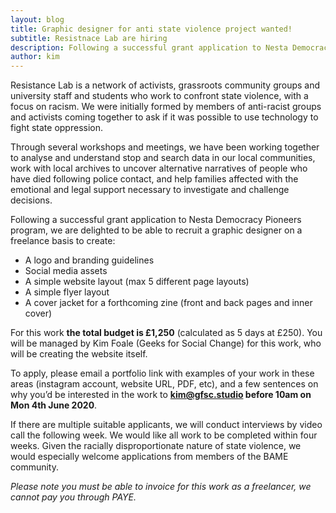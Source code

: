 ```yaml
---
layout: blog
title: Graphic designer for anti state violence project wanted!
subtitle: Resistnace Lab are hiring
description: Following a successful grant application to Nesta Democracy Pioneers program, we are delighted to be able to recruit a graphic designer on a freelance basis.
author: kim
---
```


Resistance Lab is a network of activists, grassroots community groups and university staff and students who work to confront state violence, with a focus on racism. We were initially formed by members of anti-racist groups and activists coming together to ask if it was possible to use technology to fight state oppression.

Through several workshops and meetings, we have been working together to analyse and understand stop and search data in our local communities, work with local archives to uncover alternative narratives of people who have died following police contact, and help families affected with the emotional and legal support necessary to investigate and challenge decisions.

Following a successful grant application to Nesta Democracy Pioneers program, we are delighted to be able to recruit a graphic designer on a freelance basis to create:

 * A logo and branding guidelines
 * Social media assets
 * A simple website layout (max 5 different page layouts)
 * A simple flyer layout
 * A cover jacket for a forthcoming zine (front and back pages and inner cover)

For this work **the total budget is £1,250** (calculated as 5 days at £250). You will be managed by Kim Foale (Geeks for Social Change) for this work, who will be creating the website itself.

To apply, please email a portfolio link with examples of your work in these areas (instagram account, website URL, PDF, etc), and a few sentences on why you’d be interested in the work to **[kim@gfsc.studio](mailto:kim@gfsc.studio) before 10am on Mon 4th June 2020**.

If there are multiple suitable applicants, we will conduct interviews by video call the following week. We would like all work to be completed within four weeks. Given the racially disproportionate nature of state violence, we would especially welcome applications from members of the BAME community.

_Please note you must be able to invoice for this work as a freelancer, we cannot pay you through PAYE._
